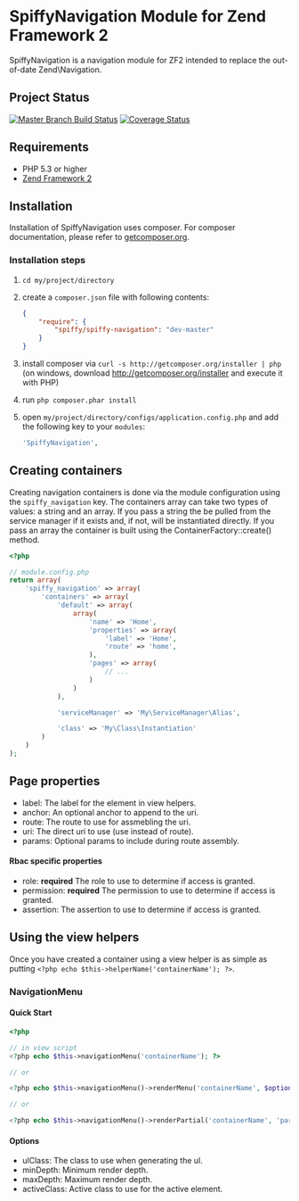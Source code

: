 # SpiffyNavigation Module for Zend Framework 2

SpiffyNavigation is a navigation module for ZF2 intended to replace the out-of-date Zend\Navigation.

## Project Status
[![Master Branch Build Status](https://secure.travis-ci.org/spiffyjr/spiffy-navigation.png?branch=master)](http://travis-ci.org/spiffyjr/spiffy-navigation)
[![Coverage Status](https://coveralls.io/repos/spiffyjr/spiffy-navigation/badge.png?branch=master)](https://coveralls.io/r/spiffyjr/spiffy-navigation?branch=master)


## Requirements
 - PHP 5.3 or higher
 - [Zend Framework 2](http://www.github.com/zendframework/zf2)

## Installation

Installation of SpiffyNavigation uses composer. For composer documentation, please refer to
[getcomposer.org](http://getcomposer.org/).

### Installation steps

  1. `cd my/project/directory`
  2. create a `composer.json` file with following contents:

     ```json
     {
         "require": {
             "spiffy/spiffy-navigation": "dev-master"
         }
     }
     ```
  3. install composer via `curl -s http://getcomposer.org/installer | php` (on windows, download
     http://getcomposer.org/installer and execute it with PHP)
  4. run `php composer.phar install`
  5. open `my/project/directory/configs/application.config.php` and add the following key to your `modules`:

     ```php
     'SpiffyNavigation',
     ```

## Creating containers

Creating navigation containers is done via the module configuration using the `spiffy_navigation` key. The containers
array can take two types of values: a string and an array. If you pass a string the be pulled from the service manager
if it exists and, if not, will be instantiated directly. If you pass an array the container is built using the
ContainerFactory::create() method.

```php
<?php

// module.config.php
return array(
    'spiffy_navigation' => array(
        'containers' => array(
            'default' => array(
                array(
                    'name' => 'Home',
                    'properties' => array(
                        'label' => 'Home',
                        'route' => 'home',
                    ),
                    'pages' => array(
                        // ...
                    )
                )
            ),

            'serviceManager' => 'My\ServiceManager\Alias',

            'class' => 'My\Class\Instantiation'
        )
    )
);
```

## Page properties

* label: The label for the element in view helpers.
* anchor: An optional anchor to append to the uri.
* route: The route to use for assmebling the uri.
* uri: The direct uri to use (use instead of route).
* params: Optional params to include during route assembly.

#### Rbac specific properties

* role: **required** The role to use to determine if access is granted.
* permission: **required** The permission to use to determine if access is granted.
* assertion: The assertion to use to determine if access is granted.

## Using the view helpers

Once you have created a container using a view helper is as simple as putting `<?php echo $this->helperName('containerName'); ?>`.

### NavigationMenu

#### Quick Start
```php
<?php

// in view script
<?php echo $this->navigationMenu('containerName'); ?>

// or

<?php echo $this->navigationMenu()->renderMenu('containerName', $options); ?>

// or

<?php echo $this->navigationMenu()->renderPartial('containerName', 'partialName'); ?>
```

#### Options

* ulClass: The class to use when generating the ul.
* minDepth: Minimum render depth.
* maxDepth: Maximum render depth.
* activeClass: Active class to use for the active element.
